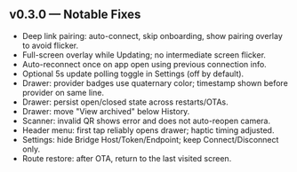 ## v0.3.0 — Notable Fixes

- Deep link pairing: auto-connect, skip onboarding, show pairing overlay to avoid flicker.
- Full-screen overlay while Updating; no intermediate screen flicker.
- Auto-reconnect once on app open using previous connection info.
- Optional 5s update polling toggle in Settings (off by default).
- Drawer: provider badges use quaternary color; timestamp shown before provider on same line.
- Drawer: persist open/closed state across restarts/OTAs.
- Drawer: move "View archived" below History.
- Scanner: invalid QR shows error and does not auto-reopen camera.
- Header menu: first tap reliably opens drawer; haptic timing adjusted.
- Settings: hide Bridge Host/Token/Endpoint; keep Connect/Disconnect only.
- Route restore: after OTA, return to the last visited screen.

